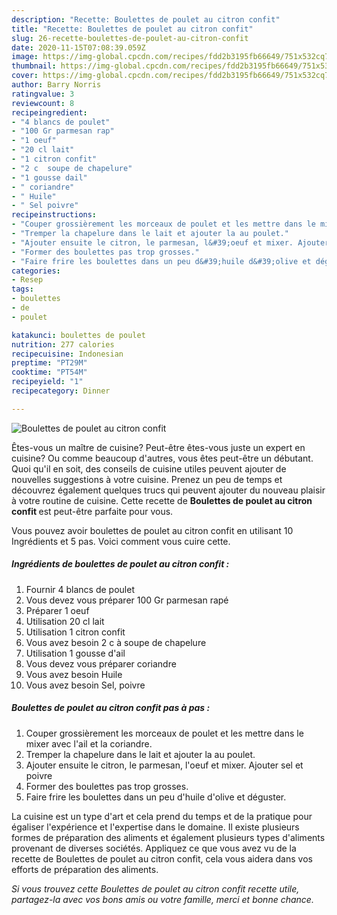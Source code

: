 ```yaml
---
description: "Recette: Boulettes de poulet au citron confit"
title: "Recette: Boulettes de poulet au citron confit"
slug: 26-recette-boulettes-de-poulet-au-citron-confit
date: 2020-11-15T07:08:39.059Z
image: https://img-global.cpcdn.com/recipes/fdd2b3195fb66649/751x532cq70/boulettes-de-poulet-au-citron-confit-photo-principale-de-la-recette.jpg
thumbnail: https://img-global.cpcdn.com/recipes/fdd2b3195fb66649/751x532cq70/boulettes-de-poulet-au-citron-confit-photo-principale-de-la-recette.jpg
cover: https://img-global.cpcdn.com/recipes/fdd2b3195fb66649/751x532cq70/boulettes-de-poulet-au-citron-confit-photo-principale-de-la-recette.jpg
author: Barry Norris
ratingvalue: 3
reviewcount: 8
recipeingredient:
- "4 blancs de poulet"
- "100 Gr parmesan rap"
- "1 oeuf"
- "20 cl lait"
- "1 citron confit"
- "2 c  soupe de chapelure"
- "1 gousse dail"
- " coriandre"
- " Huile"
- " Sel poivre"
recipeinstructions:
- "Couper grossièrement les morceaux de poulet et les mettre dans le mixer avec l&#39;ail et la coriandre."
- "Tremper la chapelure dans le lait et ajouter la au poulet."
- "Ajouter ensuite le citron, le parmesan, l&#39;oeuf et mixer. Ajouter sel et poivre"
- "Former des boulettes pas trop grosses."
- "Faire frire les boulettes dans un peu d&#39;huile d&#39;olive et déguster."
categories:
- Resep
tags:
- boulettes
- de
- poulet

katakunci: boulettes de poulet 
nutrition: 277 calories
recipecuisine: Indonesian
preptime: "PT29M"
cooktime: "PT54M"
recipeyield: "1"
recipecategory: Dinner

---
```



![Boulettes de poulet au citron confit](https://img-global.cpcdn.com/recipes/fdd2b3195fb66649/751x532cq70/boulettes-de-poulet-au-citron-confit-photo-principale-de-la-recette.jpg)

Êtes-vous un maître de cuisine? Peut-être êtes-vous juste un expert en cuisine? Ou comme beaucoup d'autres, vous êtes peut-être un débutant. Quoi qu'il en soit, des conseils de cuisine utiles peuvent ajouter de nouvelles suggestions à votre cuisine. Prenez un peu de temps et découvrez également quelques trucs qui peuvent ajouter du nouveau plaisir à votre routine de cuisine. Cette recette de <strong> Boulettes de poulet au citron confit </strong> est peut-être parfaite pour vous.

<!--inarticleads1-->

Vous pouvez avoir boulettes de poulet au citron confit en utilisant 10 Ingrédients et 5 pas. Voici comment vous cuire cette.

##### Ingrédients de boulettes de poulet au citron confit :

1. Fournir 4 blancs de poulet
1. Vous devez vous préparer 100 Gr parmesan rapé
1. Préparer 1 oeuf
1. Utilisation 20 cl lait
1. Utilisation 1 citron confit
1. Vous avez besoin 2 c à soupe de chapelure
1. Utilisation 1 gousse d&#39;ail
1. Vous devez vous préparer  coriandre
1. Vous avez besoin  Huile
1. Vous avez besoin  Sel, poivre




<!--inarticleads2-->

##### Boulettes de poulet au citron confit pas à pas :

1. Couper grossièrement les morceaux de poulet et les mettre dans le mixer avec l&#39;ail et la coriandre.
1. Tremper la chapelure dans le lait et ajouter la au poulet.
1. Ajouter ensuite le citron, le parmesan, l&#39;oeuf et mixer. Ajouter sel et poivre
1. Former des boulettes pas trop grosses.
1. Faire frire les boulettes dans un peu d&#39;huile d&#39;olive et déguster.




<!--inarticleads1-->

<p>
La cuisine est un type d'art et cela prend du temps et de la pratique pour égaliser l'expérience et l'expertise dans le domaine. Il existe plusieurs formes de préparation des aliments et également plusieurs types d'aliments provenant de diverses sociétés. Appliquez ce que vous avez vu de la recette de Boulettes de poulet au citron confit, cela vous aidera dans vos efforts de préparation des aliments.
</p>

<p>
<i>Si vous trouvez cette Boulettes de poulet au citron confit recette utile, partagez-la avec vos bons amis ou votre famille, merci et bonne chance.</i>
</p>
